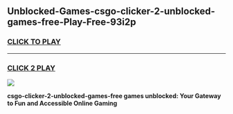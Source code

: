 
## Unblocked-Games-csgo-clicker-2-unblocked-games-free-Play-Free-93i2p
<h3>
<a href="https://premium76.site?title=csgo-clicker-2-unblocked-games-free&ref=18A1">CLICK TO PLAY</a></h3>
<hr>

<h3>
<a href="https://premium76.site?title=csgo-clicker-2-unblocked-games-free&ref=18A1">CLICK 2 PLAY</a>
  
</h3>

<a href="https://premium76.site?title=csgo-clicker-2-unblocked-games-free&ref=18A1"><img src="https://clearcache.store/games.png"></a>


**csgo-clicker-2-unblocked-games-free games unblocked: Your Gateway to Fun and Accessible Online Gaming**

